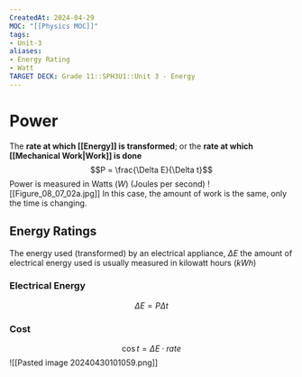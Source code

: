 ```yaml
---
CreatedAt: 2024-04-29
MOC: "[[Physics MOC]]"
tags:
- Unit-3
aliases:
- Energy Rating
- Watt
TARGET DECK: Grade 11::SPH3U1::Unit 3 - Energy
---
```

# Power
The **rate at which [[Energy]] is transformed**; or the **rate at which [[Mechanical Work|Work]] is done**
$$P = \frac{\Delta E}{\Delta t}$$
Power is measured in Watts ($W$) (Joules per second)
![[Figure_08_07_02a.jpg]]
In this case, the amount of work is the same, only the time is changing.
<!--ID: 1715096173004-->


## Energy Ratings
The energy used (transformed) by an electrical appliance, $\Delta{E}$
the amount of electrical energy used is usually measured in kilowatt hours ($kWh$)
<!--ID: 1715096173007-->


### Electrical Energy
$$\Delta E = P \Delta t$$
### Cost
$$\cos t = \Delta E \cdot rate$$
![[Pasted image 20240430101059.png]]
